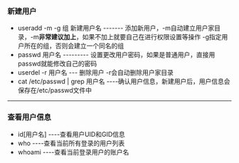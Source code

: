 ### 新建用户
- useradd -m -g 组 新建用户名  ------- 添加新用户，-m自动建立用户家目录，-m**非常建议加上**，如果不加上就要自己在进行权限设置等操作 -g指定用户所在的组，否则会建立一个同名的组
- passwd 用户名  --------- 设置更改用户密码，如果是普通用户，直接用passwd就能修改自己的密码
- userdel -r 用户名 --- 删除用户  -r会自动删除用户家目录
- cat /etc/passwd | grep 用户名          ----确认用户信息，新建用户后，用户信息会保存在/etc/passwd文件中
********************************
### 查看用户信息
- id[用户名] ----查看用户UID和GID信息
- who ----查看当前所有登录的用户列表
- whoami ----查看当前登录用户的账户名
